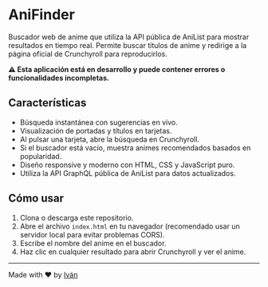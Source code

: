 # AniFinder

Buscador web de anime que utiliza la API pública de AniList para mostrar resultados en tiempo real. Permite buscar títulos de anime y redirige a la página oficial de Crunchyroll para reproducirlos.

**⚠️ Esta aplicación está en desarrollo y puede contener errores o funcionalidades incompletas.**

## Características

- Búsqueda instantánea con sugerencias en vivo.
- Visualización de portadas y títulos en tarjetas.
- Al pulsar una tarjeta, abre la búsqueda en Crunchyroll.
- Si el buscador está vacío, muestra animes recomendados basados en popularidad.
- Diseño responsive y moderno con HTML, CSS y JavaScript puro.
- Utiliza la API GraphQL pública de AniList para datos actualizados.

## Cómo usar

1. Clona o descarga este repositorio.
2. Abre el archivo `index.html` en tu navegador (recomendado usar un servidor local para evitar problemas CORS).
3. Escribe el nombre del anime en el buscador.
4. Haz clic en cualquier resultado para abrir Crunchyroll y ver el anime.

---

Made with ❤️ by [Iván](https://github.com/ivaanesteepar)
